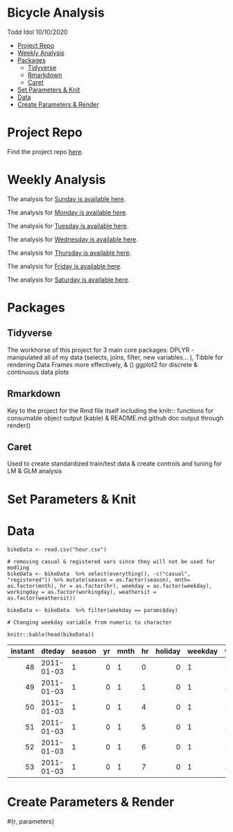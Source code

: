 Bicycle Analysis
================
Todd Idol
10/10/2020

-   [Project Repo](#project-repo)
-   [Weekly Analysis](#weekly-analysis)
-   [Packages](#packages)
    -   [Tidyverse](#tidyverse)
    -   [Rmarkdown](#rmarkdown)
    -   [Caret](#caret)
-   [Set Parameters & Knit](#set-parameters-knit)
-   [Data](#data)
-   [Create Parameters & Render](#create-parameters-render)

Project Repo
============

Find the project repo [here](https://github.com/tkidol/ST558-Project-2).

Weekly Analysis
===============

The analysis for [Sunday is available here](SundayAnalysis.md).

The analysis for [Monday is available here](MondayAnalysis.md).

The analysis for [Tuesday is available here](TuesdayAnalysis.md).

The analysis for [Wednesday is available here](Wedesdaynalysis.md).

The analysis for [Thursday is available here](ThursdayAnalysis.md).

The analysis for [Friday is available here](FridayAnalysis.md).

The analysis for [Saturday is available here](SaturdayAnalysis.md).

Packages
========

Tidyverse
---------

The workhorse of this project for 3 main core packages: DPLYR -
manipulated all of my data (selects, joins, filter, new variables… ),
Tibble for rendering Data Frames more effectively, & () ggplot2 for
discrete & continuous data plots

Rmarkdown
---------

Key to the project for the Rmd file itself including the knitr::
functions for consumable object output (kable) & README.md github doc
output through render()

Caret
-----

Used to create standardized train/test data & create controls and tuning
for LM & GLM analysis

Set Parameters & Knit
=====================

Data
====

    bikeData <- read.csv("hour.csv")

    # removing casual & registered vars since they will not be used for modling
    bikeData <- bikeData  %>% select(everything(), -c("casual", "registered")) %>% mutate(season = as.factor(season), mnth= as.factor(mnth), hr = as.factor(hr), weekday = as.factor(weekday), workingday = as.factor(workingday), weathersit = as.factor(weathersit))

    bikeData <- bikeData  %>% filter(weekday == params$day)

    # Changing weekday variable from numeric to character

    knitr::kable(head(bikeData))

| instant | dteday     | season |  yr | mnth | hr  | holiday | weekday | workingday | weathersit | temp |  atemp |  hum | windspeed | cnt |
|--------:|:-----------|:-------|----:|:-----|:----|--------:|:--------|:-----------|:-----------|-----:|-------:|-----:|----------:|----:|
|      48 | 2011-01-03 | 1      |   0 | 1    | 0   |       0 | 1       | 1          | 1          | 0.22 | 0.1970 | 0.44 |    0.3582 |   5 |
|      49 | 2011-01-03 | 1      |   0 | 1    | 1   |       0 | 1       | 1          | 1          | 0.20 | 0.1667 | 0.44 |    0.4179 |   2 |
|      50 | 2011-01-03 | 1      |   0 | 1    | 4   |       0 | 1       | 1          | 1          | 0.16 | 0.1364 | 0.47 |    0.3881 |   1 |
|      51 | 2011-01-03 | 1      |   0 | 1    | 5   |       0 | 1       | 1          | 1          | 0.16 | 0.1364 | 0.47 |    0.2836 |   3 |
|      52 | 2011-01-03 | 1      |   0 | 1    | 6   |       0 | 1       | 1          | 1          | 0.14 | 0.1061 | 0.50 |    0.3881 |  30 |
|      53 | 2011-01-03 | 1      |   0 | 1    | 7   |       0 | 1       | 1          | 1          | 0.14 | 0.1364 | 0.50 |    0.1940 |  64 |

Create Parameters & Render
==========================

\#{r, parameters}
